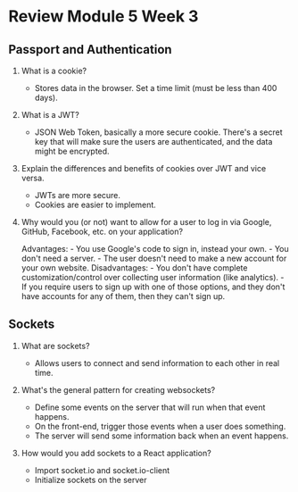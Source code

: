 # Review Module 5 Week 3

## Passport and Authentication

1. What is a cookie?

    - Stores data in the browser. Set a time limit (must be less than 400 days).

2. What is a JWT?

    - JSON Web Token, basically a more secure cookie. There's a secret key that will make sure the users are authenticated, and the data might be encrypted.

3. Explain the differences and benefits of cookies over JWT and vice versa.

    - JWTs are more secure.
    - Cookies are easier to implement.

4. Why would you (or not) want to allow for a user to log in via Google, GitHub, Facebook, etc. on your application?

    Advantages:
        - You use Google's code to sign in, instead your own.
        - You don't need a server.
        - The user doesn't need to make a new account for your own website.
    Disadvantages: 
        - You don't have complete customization/control over collecting user information (like analytics).
        - If you require users to sign up with one of those options, and they don't have accounts for any of them, then they can't sign up.


## Sockets

1. What are sockets?

    - Allows users to connect and send information to each other in real time.

2. What's the general pattern for creating websockets?

    - Define some events on the server that will run when that event happens.
    - On the front-end, trigger those events when a user does something.
    - The server will send some information back when an event happens.

3. How would you add sockets to a React application?

    - Import socket.io and socket.io-client
    - Initialize sockets on the server